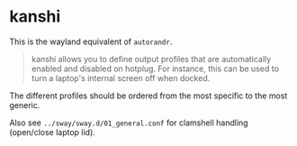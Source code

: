 # kanshi

This is the wayland equivalent of `autorandr`.

> kanshi allows you to define output profiles that are automatically enabled and disabled on hotplug. For instance, this can be used to turn a laptop's internal screen off when docked.

The different profiles should be ordered from the most specific to the most generic.

Also see `../sway/sway.d/01_general.conf` for clamshell handling (open/close laptop lid).


